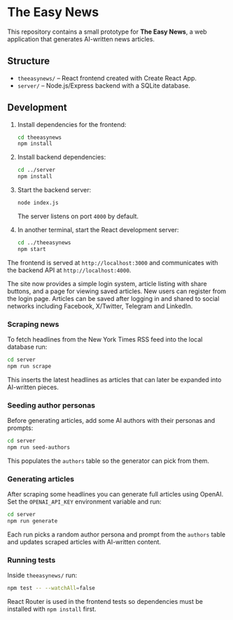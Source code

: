 # The Easy News

This repository contains a small prototype for **The Easy News**, a web application that generates AI-written news articles.

## Structure

- `theeasynews/` – React frontend created with Create React App.
- `server/` – Node.js/Express backend with a SQLite database.

## Development

1. Install dependencies for the frontend:
   ```bash
   cd theeasynews
   npm install
   ```

2. Install backend dependencies:
   ```bash
   cd ../server
   npm install
   ```

3. Start the backend server:
   ```bash
   node index.js
   ```
   The server listens on port `4000` by default.

4. In another terminal, start the React development server:
   ```bash
   cd ../theeasynews
   npm start
   ```

The frontend is served at `http://localhost:3000` and communicates with the backend API at `http://localhost:4000`.

The site now provides a simple login system, article listing with share buttons, and a page for viewing saved articles. New users can register from the login page. Articles can be saved after logging in and shared to social networks including Facebook, X/Twitter, Telegram and LinkedIn.

### Scraping news

To fetch headlines from the New York Times RSS feed into the local database run:

```bash
cd server
npm run scrape
```

This inserts the latest headlines as articles that can later be expanded into AI-written pieces.

### Seeding author personas

Before generating articles, add some AI authors with their personas and prompts:

```bash
cd server
npm run seed-authors
```

This populates the `authors` table so the generator can pick from them.

### Generating articles

After scraping some headlines you can generate full articles using OpenAI. Set
the `OPENAI_API_KEY` environment variable and run:

```bash
cd server
npm run generate
```

Each run picks a random author persona and prompt from the `authors` table
and updates scraped articles with AI-written content.

### Running tests

Inside `theeasynews/` run:

```bash
npm test -- --watchAll=false
```

React Router is used in the frontend tests so dependencies must be installed with `npm install` first.
